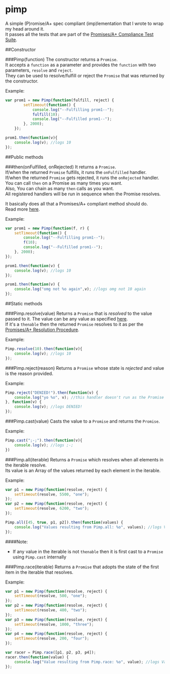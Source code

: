pimp
====

A simple (P)romise/A+ spec compliant (imp)lementation that I wrote to wrap my head around it.   
It passes all the tests that are part of the [Promises/A+ Compliance Test Suite](https://github.com/promises-aplus/promises-tests).

##Constructor

###Pimp(function)
The constructor returns a `Promise`.   
It accepts a `function` as a parameter and provides the `function` with two parameters, `resolve` and `reject`.     
They can be used to resolve/fulfill or reject the `Promise` that was returned by the constructor.

Example:
```javascript
var prom1 = new Pimp(function(fulfill, reject) {
        setTimeout(function() {
            console.log("--Fulfilling prom1--");
            fulfill(10);
            console.log("--Fulfilled prom1--");
        }, 2000);
    });

prom1.then(function(v){
    console.log(v); //logs 10
});
```

##Public methods

###then(onFulfilled, onRejected)
It returns a `Promise`.   
If/when the returned `Promise` fulfills, it runs the `onFulfilled` handler.   
If/when the returned `Promise` gets rejected, it runs the `onRejected` handler.  
You can call `then` on a Promise as many times you want.   
Also, You can chain as many `then` calls as you want.      
All registered handlers will be run in sequence when the Promise resolves.   

It basically does all that a Promises/A+ compliant method should do.    
Read more [here](http://promises-aplus.github.io/promises-spec/#the__method).

Example:
```javascript
var prom1 = new Pimp(function(f, r) {
    setTimeout(function() {
        console.log("--Fulfilling prom1--");
        f(10);
        console.log("--Fulfilled prom1--");
    }, 2000);
});

prom1.then(function(v) {
    console.log(v); //logs 10
});

prom1.then(function(v) {
    console.log("omg not %o again",v); //logs omg not 10 again
});
```

##Static methods

###Pimp.resolve(value)
Returns a `Promise` that is *resolved* to the value passed to it. The value can be any value as specified [here](http://promises-aplus.github.io/promises-spec/#terminology).    
If it's a `thenable` then the returned `Promise` resolves to it as per the [Promises/A+ Resolution Procedure](http://promises-aplus.github.io/promises-spec/#the_promise_resolution_procedure).

Example:
```javascript
Pimp.resolve(10).then(function(v){
    console.log(v); //logs 10
});
```

###Pimp.reject(reason)
Returns a `Promise` whose state is *rejected* and value is the reason provided.

Example:
```javascript
Pimp.reject("DENIED!").then(function(v) {
    console.log("yo %o", v); //this handler doesn't run as the Promise is rejected
}, function(v) {
    console.log(v); //logs DENIED!
});
```

###Pimp.cast(value)
Casts the value to a `Promise` and returns the `Promise`.

Example:
```javascript
Pimp.cast(";-;").then(function(v){
    console.log(v); //logs ;-;
})
```

###Pimp.all(iterable)
Returns a `Promise` which resolves when all elements in the iterable resolve.   
Its value is an Array of the values returned by each element in the iterable.

Example:
```javascript
var p1 = new Pimp(function(resolve, reject) {
    setTimeout(resolve, 5500, "one");
});
var p2 = new Pimp(function(resolve, reject) {
    setTimeout(resolve, 6200, "two");
});

Pimp.all([45, true, p1, p2]).then(function(values) {
    console.log("Values resulting from Pimp.all: %o", values); //logs Values resulting from Pimp.all: [45, true, "one", "two"]
});
```

####Note:
- If any value in the iterable is not `thenable` then it is first cast to a `Promise` using `Pimp.cast` internally

###Pimp.race(iterable)
Returns a `Promise` that adopts the state of the first item in the iterable that resolves.   

Example:
```javascript
var p1 = new Pimp(function(resolve, reject) {
    setTimeout(resolve, 500, "one");
});
var p2 = new Pimp(function(resolve, reject) {
    setTimeout(resolve, 400, "two");
});
var p3 = new Pimp(function(resolve, reject) {
    setTimeout(resolve, 1000, "three");
});
var p4 = new Pimp(function(resolve, reject) {
    setTimeout(resolve, 200, "four");
});

var racer = Pimp.race([p1, p2, p3, p4]);
racer.then(function(value) {
    console.log("Value resulting from Pimp.race: %o", value); //logs Value resulting from Pimp.race: "four"
});
```

